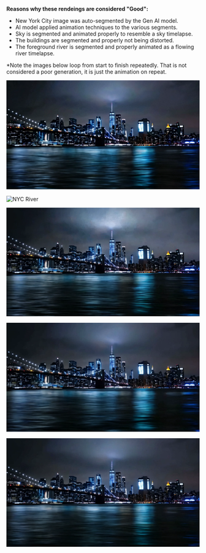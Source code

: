 **Reasons why these rendeings are considered "Good":**  
  * New York City image was auto-segmented by the Gen AI model.  
  * AI model applied animation techniques to the various segments.  
  * Sky is segmented and animated properly to resemble a sky timelapse.  
  * The buildings are segmented and properly not being distorted.  
  * The foreground river is segmented and properly animated as a flowing river timelapse.  

*Note the images below loop from start to finish repeatedly. That is not considered a poor generation, it is just the animation on repeat.  

![NYC River](https://raw.githubusercontent.com/bartczernicki/StableDiffusion/main/ImgToVid/New-York-City-At-Night-River/Good/New-York-City-At-Night-River-Good-Sky-Clearing.webp)

![NYC River](https://raw.githubusercontent.com/bartczernicki/StableDiffusion/main/ImgToVid/New-York-City-At-Night-River/Good/New-York-City-At-Night-River-Good-Ripples.webp)

![NYC River](https://raw.githubusercontent.com/bartczernicki/StableDiffusion/main/ImgToVid/New-York-City-At-Night-River/Good/New-York-City-At-Night-River-Good-Timelapse-Lightning.webp)

![NYC River](https://raw.githubusercontent.com/bartczernicki/StableDiffusion/main/ImgToVid/New-York-City-At-Night-River/Good/New-York-City-At-Night-River-Good-Timelapse-Darker.webp)

![NYC River](https://raw.githubusercontent.com/bartczernicki/StableDiffusion/main/ImgToVid/New-York-City-At-Night-River/Good/New-York-City-At-Night-River-Good-Timelapse-Sky.webp)
